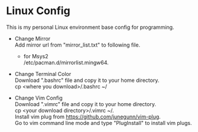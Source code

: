 # Linux Config
This is my personal Linux environment base config for programming.

*   Change Mirror  
		Add mirror url from "mirror_list.txt" to following file.
	*	for Msys2  
		/etc/pacman.d/mirrorlist.mingw64.  
	
*   Change Terminal Color  
		Download ".bashrc" file and copy it to your home directory.  
		cp \<where you download\>/.bashrc ~/
	
*	Change Vim Config  
		Download ".vimrc" file and copy it to your home directory.  
		cp \<your download directory\>/.vimrc ~/.  
		Install vim plug from https://github.com/junegunn/vim-plug.  
		Go to vim command line mode and type "PlugInstall" to install vim plugs.
